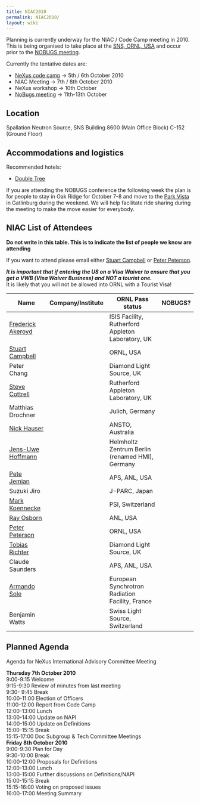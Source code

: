 ```yaml
---
title: NIAC2010
permalink: NIAC2010/
layout: wiki
---
```


Planning is currently underway for the NIAC / Code Camp meeting in 2010.
This is being organised to take place at the [SNS, ORNL,
USA](http://neutrons.ornl.gov/) and occur prior to the [NOBUGS
meeting](http://www.nobugsconference.org/).

Currently the tentative dates are:

-   [NeXus code camp](NIAC2010_CodeCamp "wikilink") -&gt; 5th / 6th
    October 2010
-   NIAC Meeting -&gt; 7th / 8th October 2010
-   NeXus workshop -&gt; 10th October
-   [NoBugs meeting](http://www.nobugsconference.org/Conferences) -&gt;
    11th-13th October

Location
--------

Spallation Neutron Source, SNS Building 8600 (Main Office Block) C-152
(Ground Floor)

Accommodations and logistics
----------------------------

Recommended hotels:

-   [Double
    Tree](http://doubletree1.hilton.com/en_US/dt/hotel/ORKDTDT-Doubletree-Hotel-Oak-Ridge-Tennessee/index.do)

If you are attending the NOBUGS conference the following week the plan
is for people to stay in Oak Ridge for October 7-8 and move to the [Park
Vista](http://doubletree1.hilton.com/en_US/dt/hotel/GKTPVDT-The-Park-Vista-Gatlinburg-a-Doubletree-Hotel-Tennessee/index.do)
in Gatlinburg during the weekend. We will help facilitate ride sharing
during the meeting to make the move easier for everybody.

NIAC List of Attendees
----------------------

**Do not write in this table. This is to indicate the list of people we
know are attending**

If you want to attend please email either [Stuart
Campbell](User%3AStuart_Campbell "wikilink") or [Peter
Peterson](User%3APeter_Peterson "wikilink").

***It is important that if entering the US on a Visa Waiver to ensure
that you get a VWB (Visa Waiver Business) and NOT a tourist one.***  
It is likely that you will not be allowed into ORNL with a Tourist
Visa!  

| Name                                                      | Company/Institute                                   | ORNL Pass status | NOBUGS? |
|-----------------------------------------------------------|-----------------------------------------------------|------------------|---------|
| [Frederick Akeroyd](User%3AFreddie_Akeroyd "wikilink")    | | ISIS Facility, Rutherford Appleton Laboratory, UK | | approved       | YES     |
| [Stuart Campbell](User%3AStuart_Campbell "wikilink")      | | ORNL, USA                                         | | approved       | YES     |
| Peter Chang                                               | | Diamond Light Source, UK                          | | approved       | YES     |
| [Steve Cottrell](User%3ASteve_Cottrell "wikilink")        | | Rutherford Appleton Laboratory, UK                | | approved       | YES     |
| Matthias Drochner                                         | | Julich, Germany                                   | | approved       | YES     |
| [Nick Hauser](User%3ANick_Hauser "wikilink")              | | ANSTO, Australia                                  | | approved       | YES     |
| [ Jens-Uwe Hoffmann](User%3AJens-Uwe_Hoffmann "wikilink") | | Helmholtz Zentrum Berlin (renamed HMI), Germany   | | approved       | YES     |
| [Pete Jemian](User%3APete_Jemian "wikilink")              | | APS, ANL, USA                                     | | approved       | **NO**  |
| Suzuki Jiro                                               | | J-PARC, Japan                                     | | approved       | YES     |
| [Mark Koennecke](User%3AMark_Koennecke "wikilink")        | | PSI, Switzerland                                  | | approved       | YES     |
| [Ray Osborn](User%3ARay_Osborn "wikilink")                | | ANL, USA                                          | | approved       | **NO**  |
| [Peter Peterson](User%3APeter_Peterson "wikilink")        | | ORNL, USA                                         | | approved       | YES     |
| [Tobias Richter](User%3ATobias_Richter "wikilink")        | | Diamond Light Source, UK                          | | approved       | YES     |
| Claude Saunders                                           | | APS, ANL, USA                                     | | approved       | YES     |
| [Armando Sole](User%3AArmando_Sole "wikilink")            | | European Synchrotron Radiation Facility, France   | | approved       | YES     |
| Benjamin Watts                                            | | Swiss Light Source, Switzerland                   | | approved       | **NO**  |

Planned Agenda
--------------

Agenda for NeXus International Advisory Committee Meeting

**Thursday 7th October 2010**  
9:00-9:15 Welcome  
9:15-9:30 Review of minutes from last meeting  
9:30- 9:45 Break  
10:00-11:00 Election of Officers  
11:00-12:00 Report from Code Camp  
12:00-13:00 Lunch  
13:00-14:00 Update on NAPI  
14:00-15:00 Update on Definitions  
15:00-15:15 Break  
15:15-17:00 Doc Subgroup & Tech Committee Meetings  
**Friday 8th October 2010**  
9:00-9:30 Plan for Day  
9:30-10:00 Break  
10:00-12:00 Proposals for Definitions  
12:00-13:00 Lunch  
13:00-15:00 Further discussions on Definitions/NAPI  
15:00-15:15 Break  
15:15-16:00 Voting on proposed issues  
16:00-17:00 Meeting Summary  

